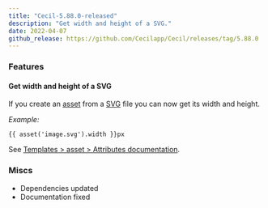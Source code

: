 ```yaml
---
title: "Cecil-5.88.0-released"
description: "Get width and height of a SVG."
date: 2022-04-07
github_release: https://github.com/Cecilapp/Cecil/releases/tag/5.88.0
---
```


### Features

#### Get width and height of a SVG

If you create an [asset](/documentation/templates#asset) from a [SVG](https://developer.mozilla.org/docs/Web/SVG) file you can now get its width and height.

_Example:_

```twig
{{ asset('image.svg').width }}px
```

See [Templates > asset > Attributes documentation](/documentation/templates#attributes).

### Miscs

- Dependencies updated
- Documentation fixed
